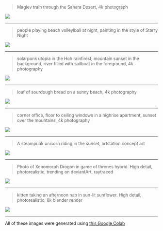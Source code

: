 > Maglev train through the Sahara Desert, 4k photograph

![](./pics/1.png)

<hr />

> people playing beach volleylball at night, painting in the style of Starry Night

![](./pics/2.png)

<hr />

> solarpunk utopia in the Hoh rainfirest, mountain sunset in the background, river filled with sailboat in the foreground, 4k photography

![](./pics/3.png)

<hr />

> loaf of sourdough bread on a sunny beach, 4k photography

![](./pics/4.png)

<hr />

> corner office, floor to ceiling windows in a highrise apartment, sunset over the mountains, 4k photography

![](./pics/5.png)

<hr />

> A steampunk unicorn riding in the sunset, artstation concept art

![](./pics/6.png)

<hr />

> Photo of Xenomorph Drogon in game of thrones hybrid. High detail, photorealistic, trending on deviantArt, raytraced

![](./pics/7.png)

<hr />

> kitten taking an afternoon nap in sun-lit sunflower. High detail, photorealistic, 8k blender render

![](./pics/8.png)

<hr />

All of these images were generated using [this Google Colab](https://colab.research.google.com/drive/1zVTa4mLeM_w44WaFwl7utTaa6JcaH1zK)